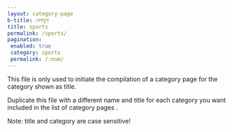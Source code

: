 ```yaml
---
layout: category-page
b-title: খেলাধুলা
title: sports
permalink: /sports/
pagination:
 enabled: true
 category: sports
 permalink: /:num/
---
```


This file is only used to initiate the compilation of a category page for the category shown as title.

Duplicate this file with a different name and title for each category you want included in the list of category pages .

Note: title and category are case sensitive!